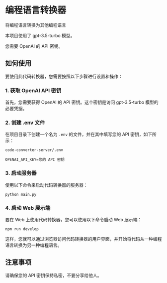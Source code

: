 # 编程语言转换器

将编程语言转换为其他编程语言

本项目使用了 gpt-3.5-turbo 模型。

您需要 OpenAI 的 API 密钥。

## 如何使用

要使用此代码转换器，您需要按照以下步骤进行设置和操作：

### 1. 获取 OpenAI API 密钥

首先，您需要获得 OpenAI 的 API 密钥。这个密钥是访问 gpt-3.5-turbo 模型的必要凭据。

### 2. 创建 .env 文件

在项目目录下创建一个名为 `.env` 的文件，并在其中填写您的 API 密钥，如下所示：

`code-converter-server/.env`
```
OPENAI_API_KEY=您的 API 密钥
```

### 3. 启动服务器

使用以下命令来启动代码转换器的服务器：

```
python main.py
```

### 4. 启动 Web 展示端

要在 Web 上使用代码转换器，您可以使用以下命令启动 Web 展示端：

```
npm run develop
```

这样，您就可以通过浏览器访问代码转换器的用户界面，并开始将代码从一种编程语言转换为另一种编程语言。

## 注意事项

请确保您的 API 密钥保持私密，不要分享给他人。